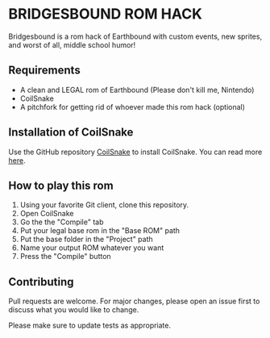# BRIDGESBOUND ROM HACK

Bridgesbound is a rom hack of Earthbound with custom events, new sprites, and worst of all, middle school humor!

## Requirements
* A clean and LEGAL rom of Earthbound (Please don't kill me, Nintendo)
* CoilSnake
* A pitchfork for getting rid of whoever made this rom hack (optional)

## Installation of CoilSnake

Use the GitHub repository [CoilSnake](https://github.com/pk-hack/CoilSnake) to install CoilSnake. You can read more [here](https://github.com/pk-hack/CoilSnake/blob/master/DEVELOPMENT.md).

### 

## How to play this rom

1. Using your favorite Git client, clone this repository.
2. Open CoilSnake
3. Go the the "Compile" tab
4. Put your legal base rom in the "Base ROM" path
5. Put the base folder in the "Project" path
5. Name your output ROM whatever you want
6. Press the "Compile" button

## Contributing

Pull requests are welcome. For major changes, please open an issue first
to discuss what you would like to change.

Please make sure to update tests as appropriate.
